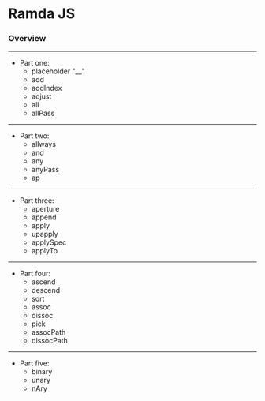# Ramda JS

### Overview

___

- Part one:
    - placeholder "__"
    - add
    - addIndex
    - adjust
    - all
    - allPass

___

- Part two:
    - allways
    - and
    - any
    - anyPass
    - ap

___

- Part three:
    - aperture
    - append
    - apply
    - upapply
    - applySpec
    - applyTo

___

- Part four:
    - ascend
    - descend
    - sort
    - assoc
    - dissoc
    - pick
    - assocPath
    - dissocPath

___

- Part five:
    - binary
    - unary
    - nAry
